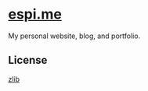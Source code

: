 # [espi.me][espi.me]

My personal website, blog, and portfolio.

## License

[zlib][license]

[espi.me]: https://espi.me "espi.me"
[license]: LICENSE.md "LICENSE.md"
